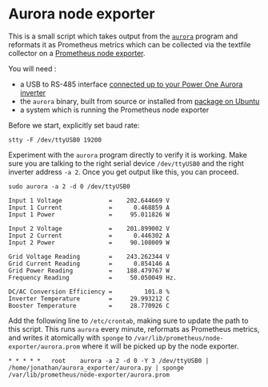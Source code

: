 # Aurora node exporter

This is a small script which takes output from the [`aurora`](http://www.curtronics.com/Solar/AuroraData.html) program and reformats
it as Prometheus metrics which can be collected via the textfile collector on a
[Prometheus node exporter](https://github.com/prometheus/node_exporter).

You will need :
- a USB to RS-485 interface [connected up to your Power One Aurora inverter](http://francescopaganelli.blogspot.com/2013/01/how-connect-raspberry-pi-to-aurora-uno.html)
- the `aurora` binary, built from source or installed from [package on Ubuntu](https://launchpad.net/aurora)
- a system which is running the Prometheus node exporter

Before we start, explicitly set baud rate:
```console
stty -F /dev/ttyUSB0 19200
```

Experiment with the `aurora` program directly to verify it is working. Make sure
you are talking to the right serial device `/dev/ttyUSB0` and the right inverter
address `-a 2`. Once you get output like this, you can proceed.

```
sudo aurora -a 2 -d 0 /dev/ttyUSB0

Input 1 Voltage             =    202.644669 V
Input 1 Current             =      0.468859 A
Input 1 Power               =     95.011826 W

Input 2 Voltage             =    201.899002 V
Input 2 Current             =      0.446302 A
Input 2 Power               =     90.108009 W

Grid Voltage Reading        =    243.262344 V
Grid Current Reading        =      0.854146 A
Grid Power Reading          =    188.479767 W
Frequency Reading           =     50.050049 Hz.

DC/AC Conversion Efficiency =         101.8 %
Inverter Temperature        =     29.993212 C
Booster Temperature         =     28.770926 C
```

Add the following line to `/etc/crontab`, making sure to update the path to
this script. This runs `aurora` every minute, reformats as Prometheus metrics,
and writes it atomically with `sponge` to
`/var/lib/prometheus/node-exporter/aurora.prom` where it will be picked up by
the node exporter.

```
* * * * *	root	aurora -a 2 -d 0 -Y 3 /dev/ttyUSB0 | /home/jonathan/aurora_exporter/aurora.py | sponge /var/lib/prometheus/node-exporter/aurora.prom
```
